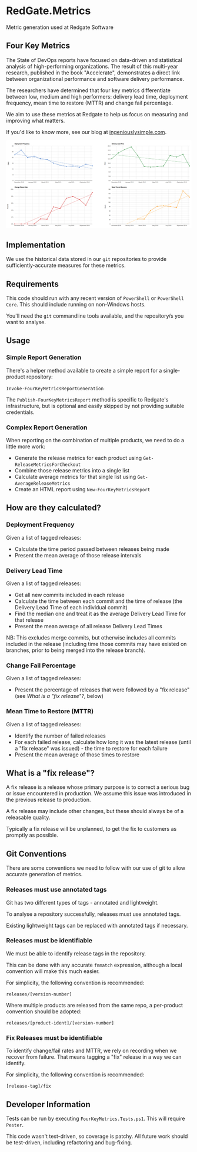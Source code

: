 # RedGate.Metrics
Metric generation used at Redgate Software

## Four Key Metrics
The State of DevOps reports have focused on data-driven and statistical analysis of high-performing organizations. The result of this multi-year research, published in the book "Accelerate", demonstrates a direct link between organizational performance and software delivery performance.

The researchers have determined that four key metrics differentiate between low, medium and high performers: delivery lead time, deployment frequency, mean time to restore (MTTR) and change fail percentage.

We aim to use these metrics at Redgate to help us focus on measuring and improving what matters.

If you'd like to know more, see our blog at [ingeniouslysimple.com](https://medium.com/ingeniouslysimple/learning-from-the-accelerate-four-key-metrics-91725675e30a).

![Sample HTML report](img/sample-report.png)

## Implementation
We use the historical data stored in our `git` repositories to provide sufficiently-accurate measures for these metrics.

## Requirements
This code should run with any recent version of `PowerShell` or `PowerShell Core`. This should include running on non-Windows hosts.

You'll need the `git` commandline tools available, and the repository/s you want to analyse.

## Usage
### Simple Report Generation
There's a helper method available to create a simple report for a single-product repository:

`Invoke-FourKeyMetricsReportGeneration`

The `Publish-FourKeyMetricsReport` method is specific to Redgate's infrastructure, but is optional and easily skipped by not providing suitable credentials.

### Complex Report Generation
When reporting on the combination of multiple products, we need to do a little more work:
* Generate the release metrics for each product using `Get-ReleaseMetricsForCheckout`
* Combine those release metrics into a single list
* Calculate average metrics for that single list using `Get-AverageReleaseMetrics`
* Create an HTML report using `New-FourKeyMetricsReport`

## How are they calculated?
### Deployment Frequency
Given a list of tagged releases:
* Calculate the time period passed between releases being made
* Present the mean average of those release intervals

### Delivery Lead Time
Given a list of tagged releases:
* Get all new commits included in each release
* Calculate the time between each commit and the time of release (the Delivery Lead Time of each individual commit)
* Find the median one and treat it as the average Delivery Lead Time for that release
* Present the mean average of all release Delivery Lead Times

NB: This excludes merge commits, but otherwise includes all commits included in the release (including time those commits may have existed on branches, prior to being merged into the release branch).

### Change Fail Percentage
Given a list of tagged releases:
* Present the percentage of releases that were followed by a "fix release" (see *What is a "fix release"?*, below)

### Mean Time to Restore (MTTR)
Given a list of tagged releases:
* Identify the number of failed releases
* For each failed release, calculate how long it was the latest release (until a "fix release" was issued) - the time to restore for each failure
* Present the mean average of those times to restore

## What is a "fix release"?

A fix release is a release whose primary purpose is to correct a serious bug or issue encountered in production. We assume this issue was introduced in the previous release to production.

A fix release may include other changes, but these should always be of a releasable quality.

Typically a fix release will be unplanned, to get the fix to customers as promptly as possible.

## Git Conventions

There are some conventions we need to follow with our use of git to allow accurate generation of metrics.

### Releases must use annotated tags
Git has two different types of tags - annotated and lightweight.

To analyse a repository successfully, releases must use annotated tags.

Existing lightweight tags can be replaced with annotated tags if necessary.

### Releases must be identifiable
We must be able to identify release tags in the repository.

This can be done with any accurate `fnmatch` expression, although a local convention will make this much easier.

For simplicity, the following convention is recommended:

    releases/[version-number]

Where multiple products are released from the same repo, a per-product convention should be adopted:

    releases/[product-ident]/[version-number]

### Fix Releases must be identifiable

To identify change/fail rates and MTTR, we rely on recording when we recover from failure. That means tagging a "fix" release in a way we can identify.

For simplicity, the following convention is recommended:

    [release-tag]/fix

## Developer Information

Tests can be run by executing `FourKeyMetrics.Tests.ps1`. This will require `Pester`.

This code wasn't test-driven, so coverage is patchy. All future work should be test-driven, including refactoring and bug-fixing.
